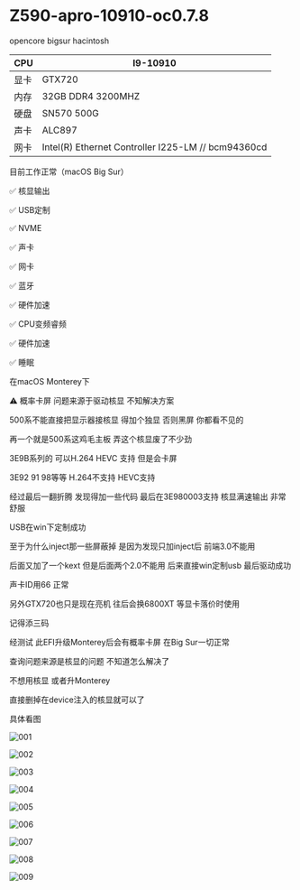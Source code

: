 # Z590-apro-10910-oc0.7.8
opencore bigsur hacintosh

| CPU  | I9-10910                                           |
| ---- | -------------------------------------------------- |
| 显卡 | GTX720                                             |
| 内存 | 32GB DDR4 3200MHZ                                  |
| 硬盘 | SN570 500G                                         |
| 声卡 | ALC897                                             |
| 网卡 | Intel(R) Ethernet Controller I225-LM // bcm94360cd |

目前工作正常（macOS Big Sur）

✅ 核显输出

✅ USB定制

✅ NVME

✅ 声卡

✅ 网卡

✅ 蓝牙

✅ 硬件加速

✅ CPU变频睿频

✅ 硬件加速

✅ 睡眠

在macOS Monterey下

⚠️ 概率卡屏 问题来源于驱动核显 不知解决方案

500系不能直接把显示器接核显 得加个独显 否则黑屏 你都看不见的

再一个就是500系这鸡毛主板 弄这个核显废了不少劲

3E9B系列的 可以H.264 HEVC 支持 但是会卡屏

3E92 91 98等等 H.264不支持 HEVC支持 

经过最后一翻折腾 发现得加一些代码 最后在3E980003支持 核显满速输出 非常舒服

USB在win下定制成功 

至于为什么inject那一些屏蔽掉 是因为发现只加inject后 前端3.0不能用 

后面又加了一个kext 但是后面两个2.0不能用 后来直接win定制usb 最后驱动成功 

声卡ID用66 正常

另外GTX720也只是现在亮机 往后会换6800XT 等显卡落价时使用

记得添三码

经测试 此EFI升级Monterey后会有概率卡屏 在Big Sur一切正常 

查询问题来源是核显的问题 不知道怎么解决了

不想用核显 或者升Monterey

直接删掉在device注入的核显就可以了

具体看图

![001](https://raw.githubusercontent.com/ABCDFAS/Z590-apro-10910-oc0.7.8/main/001.png)

![002](https://raw.githubusercontent.com/ABCDFAS/Z590-apro-10910-oc0.7.8/main/002.png)

![003](https://raw.githubusercontent.com/ABCDFAS/Z590-apro-10910-oc0.7.8/main/截屏2022-03-12%20上午1.37.37.png)

![004](https://raw.githubusercontent.com/ABCDFAS/Z590-apro-10910-oc0.7.8/main/截屏2022-03-12%20上午1.38.53.png)

![005](https://raw.githubusercontent.com/ABCDFAS/Z590-apro-10910-oc0.7.8/main/截屏2022-03-12%20上午1.39.08.png)

![006](https://raw.githubusercontent.com/ABCDFAS/Z590-apro-10910-oc0.7.8/main/截屏2022-03-12%20上午1.39.30.png)

![007](https://raw.githubusercontent.com/ABCDFAS/Z590-apro-10910-oc0.7.8/main/截屏2022-03-12%20上午1.41.52.png)

![008](https://raw.githubusercontent.com/ABCDFAS/Z590-apro-10910-oc0.7.8/main/截屏2022-03-12%20上午1.44.21.png)

![009](https://raw.githubusercontent.com/ABCDFAS/Z590-apro-10910-oc0.7.8/main/截屏2022-03-12%20上午2.45.22.png)



